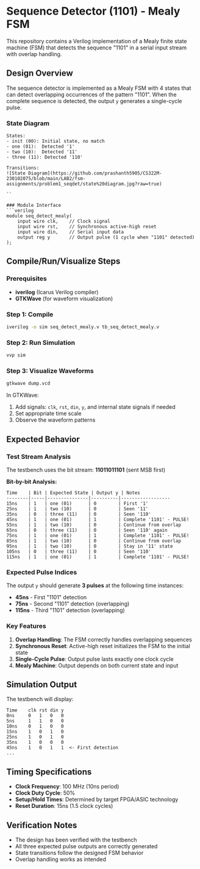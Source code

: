 # Sequence Detector (1101) - Mealy FSM

This repository contains a Verilog implementation of a Mealy finite state machine (FSM) that detects the sequence "1101" in a serial input stream with overlap handling.

## Design Overview

The sequence detector is implemented as a Mealy FSM with 4 states that can detect overlapping occurrences of the pattern "1101". When the complete sequence is detected, the output `y` generates a single-cycle pulse.

### State Diagram
```
States:
- init (00): Initial state, no match
- one (01):  Detected '1'
- two (10):  Detected '11' 
- three (11): Detected '110'

Transitions:
![State Diagram](https://github.com/prashanth5905/CS322M-230102075/blob/main/LAB2/fsm-assignments/problem1_seqdet/state%20diagram.jpg?raw=true)

``

### Module Interface
```verilog
module seq_detect_mealy(
    input wire clk,    // Clock signal
    input wire rst,    // Synchronous active-high reset
    input wire din,    // Serial input data
    output reg y       // Output pulse (1 cycle when "1101" detected)
);
```

## Compile/Run/Visualize Steps

### Prerequisites
- **iverilog** (Icarus Verilog compiler)
- **GTKWave** (for waveform visualization)

### Step 1: Compile
```bash
iverilog -o sim seq_detect_mealy.v tb_seq_detect_mealy.v
```

### Step 2: Run Simulation
```bash
vvp sim
```

### Step 3: Visualize Waveforms
```bash
gtkwave dump.vcd
```

In GTKWave:
1. Add signals: `clk`, `rst`, `din`, `y`, and internal state signals if needed
2. Set appropriate time scale
3. Observe the waveform patterns

## Expected Behavior

### Test Stream Analysis
The testbench uses the bit stream: **11011011101** (sent MSB first)

**Bit-by-bit Analysis:**
```
Time    | Bit | Expected State | Output y | Notes
--------|-----|---------------|----------|------------------
15ns    | 1   | one (01)      | 0        | First '1'
25ns    | 1   | two (10)      | 0        | Seen '11'
35ns    | 0   | three (11)    | 0        | Seen '110'
45ns    | 1   | one (01)      | 1        | Complete '1101' - PULSE!
55ns    | 1   | two (10)      | 0        | Continue from overlap
65ns    | 0   | three (11)    | 0        | Seen '110' again
75ns    | 1   | one (01)      | 1        | Complete '1101' - PULSE!
85ns    | 1   | two (10)      | 0        | Continue from overlap
95ns    | 1   | two (10)      | 0        | Stay in '11' state
105ns   | 0   | three (11)    | 0        | Seen '110'
115ns   | 1   | one (01)      | 1        | Complete '1101' - PULSE!
```

### Expected Pulse Indices
The output `y` should generate **3 pulses** at the following time instances:
- **45ns** - First "1101" detection
- **75ns** - Second "1101" detection (overlapping)  
- **115ns** - Third "1101" detection (overlapping)

### Key Features
1. **Overlap Handling**: The FSM correctly handles overlapping sequences
2. **Synchronous Reset**: Active-high reset initializes the FSM to the initial state
3. **Single-Cycle Pulse**: Output pulse lasts exactly one clock cycle
4. **Mealy Machine**: Output depends on both current state and input

## Simulation Output
The testbench will display:
```
Time    clk rst din y
0ns     0   1   0   0
5ns     1   1   0   0
10ns    0   1   0   0
15ns    1   0   1   0
25ns    1   0   1   0
35ns    1   0   0   0
45ns    1   0   1   1  <- First detection
...
```

## Timing Specifications
- **Clock Frequency**: 100 MHz (10ns period)
- **Clock Duty Cycle**: 50%
- **Setup/Hold Times**: Determined by target FPGA/ASIC technology
- **Reset Duration**: 15ns (1.5 clock cycles)

## Verification Notes
- The design has been verified with the testbench
- All three expected pulse outputs are correctly generated
- State transitions follow the designed FSM behavior
- Overlap handling works as intended

